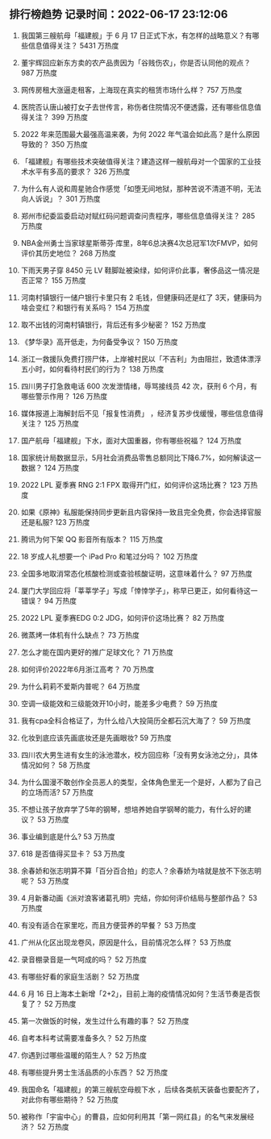 
## 排行榜趋势 记录时间：2022-06-17 23:12:06
  
  1. 我国第三艘航母「福建舰」于 6 月 17 日正式下水，有怎样的战略意义？有哪些信息值得关注？ 5431 万热度
    
  2. 董宇辉回应新东方卖的农产品贵因为「谷贱伤农」，你是否认同他的观点？ 987 万热度
    
  3. 网传房租大涨逼走租客，上海现在真实的租赁市场什么样？ 757 万热度
    
  4. 医院否认唐山被打女子去世传言，称伤者住院情况不便透露，还有哪些信息值得关注？ 399 万热度
    
  5. 2022 年来范围最大最强高温来袭，为何 2022 年气温会如此高？是什么原因导致的？ 350 万热度
    
  6. 「福建舰」有哪些技术突破值得关注？建造这样一艘航母对一个国家的工业技术水平有多高的要求？ 326 万热度
    
  7. 为什么有人说和周星驰合作感觉「如堕无间地狱，那种苦说不清道不明，无法向人诉说」？ 301 万热度
    
  8. 郑州市纪委监委启动对赋红码问题调查问责程序，哪些信息值得关注？ 285 万热度
    
  9. NBA金州勇士当家球星斯蒂芬·库里，8年6总决赛4次总冠军1次FMVP，如何评价其历史地位？ 268 万热度
    
  10. 下雨天男子穿 8450 元 LV 鞋脚趾被染绿，如何评价此事，奢侈品这一情况是否正常？ 155 万热度
    
  11. 河南村镇银行一储户银行卡里只有 2 毛钱，但健康码还是红了 3天，健康码为啥会变红？和银行有关系吗？ 154 万热度
    
  12. 取不出钱的河南村镇银行，背后还有多少秘密？ 152 万热度
    
  13. 《梦华录》高开低走，为何备受争议？ 150 万热度
    
  14. 浙江一救援队免费打捞尸体，上岸被村民以「不吉利」为由阻拦，致遗体漂浮五小时，如何看待村民们的行为？ 138 万热度
    
  15. 四川男子打急救电话 600 次发泄情绪，辱骂接线员 42 次，获刑 6 个月，有哪些警示作用？ 126 万热度
    
  16. 媒体报道上海解封后不见「报复性消费」 ，经济复苏步伐缓慢，哪些信息值得关注？ 125 万热度
    
  17. 国产航母「福建舰」下水，面对大国重器，你有哪些祝福？ 124 万热度
    
  18. 国家统计局数据显示，5月社会消费品零售总额同比下降6.7%，如何解读这一数据？ 124 万热度
    
  19. 2022 LPL 夏季赛 RNG 2:1 FPX 取得开门红，如何评价这场比赛？ 123 万热度
    
  20. 如果《原神》私服能保持同步更新且内容保持一致且完全免费，你会选择官服还是私服? 123 万热度
    
  21. 腾讯为何下架 QQ 影音所有版本？ 115 万热度
    
  22. 18 岁成人礼想要一个 iPad Pro 和笔过分吗？ 102 万热度
    
  23. 全国多地取消常态化核酸检测或查验核酸证明，这意味着什么？ 97 万热度
    
  24. 厦门大学回应将「莘莘学子」写成「悻悻学子」，称早已更正，如何看待这一错误？ 94 万热度
    
  25. 2022 LPL 夏季赛EDG 0:2 JDG，如何评价这场比赛？ 82 万热度
    
  26. 微蒸烤一体机有什么缺点？ 73 万热度
    
  27. 怎么才能在国内更好的推广足球文化？ 71 万热度
    
  28. 如何评价2022年6月浙江高考？ 70 万热度
    
  29. 为什么莉莉不爱斯内普呢？ 64 万热度
    
  30. 空调一级能效和三级能效开10小时，能差多少电费？ 59 万热度
    
  31. 我有cpa全科合格证了，为什么给八大投简历全都石沉大海了？ 59 万热度
    
  32. 化妆到底应该先画底妆还是先画眼妆? 59 万热度
    
  33. 四川农大男生进有女生的泳池潜水，校方回应称「没有男女泳池之分」，具体情况如何？ 58 万热度
    
  34. 为什么国漫不敢创作全员恶人的类型，全体角色里无一个是好，人都为了自己的立场而活? 57 万热度
    
  35. 不想让孩子放弃学了5年的钢琴，想培养她自学钢琴的能力，有什么好的建议？ 53 万热度
    
  36. 事业编到底是什么? 53 万热度
    
  37. 618 是否值得买显卡？ 53 万热度
    
  38. 余春娇和张志明算不算「百分百合拍」的恋人？余春娇为啥就是放不下张志明呢？ 53 万热度
    
  39. 4 月新番动画《派对浪客诸葛孔明》完结，你如何评价结局与整部作品？ 53 万热度
    
  40. 有没有适合在家里吃，而且方便营养的早餐？ 53 万热度
    
  41. 广州从化区出现龙卷风，原因是什么，目前情况怎么样？ 53 万热度
    
  42. 录音棚录音是一气呵成的吗？ 52 万热度
    
  43. 有哪些好看的家庭生活剧？ 52 万热度
    
  44. 6 月 16 日上海本土新增「2+2」，目前上海的疫情情况如何？生活节奏是否恢复了？ 52 万热度
    
  45. 第一次做饭的时候，发生过什么有趣的事？ 52 万热度
    
  46. 自考本科考试需要准备多久？ 52 万热度
    
  47. 你遇到过哪些温暖的陌生人？ 52 万热度
    
  48. 有哪些提升男士生活品质的小东西？ 52 万热度
    
  49. 我国命名「福建舰」的第三艘航空母舰下水 ，后续各类航天装备也要配齐了，对此你有哪些期待？ 52 万热度
    
  50. 被称作「宇宙中心」的曹县，应如何利用其「第一网红县」的名气来发展经济？ 52 万热度
    
